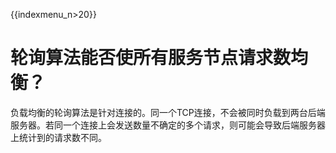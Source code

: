 {{indexmenu_n>20}}


# 轮询算法能否使所有服务节点请求数均衡？

负载均衡的轮询算法是针对连接的。同一个TCP连接，不会被同时负载到两台后端服务器。若同一个连接上会发送数量不确定的多个请求，则可能会导致后端服务器上统计到的请求数不同。

